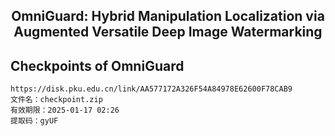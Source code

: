 <div align="center">
<h2> OmniGuard: Hybrid Manipulation Localization via Augmented Versatile Deep Image Watermarking </h2>
</div>

## Checkpoints of OmniGuard
```
https://disk.pku.edu.cn/link/AA577172A326F54A84978E62600F78CAB9
文件名：checkpoint.zip
有效期限：2025-01-17 02:26
提取码：gyUF
```
